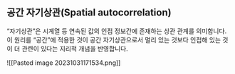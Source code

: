 ## 공간 자기상관(Spatial autocorrelation)

“자기상관”은 시계열 등 연속된 값의 인접 정보간에 존재하는 상관 관계를 의미합니다. 이 원리를 “공간”에 적용한 것이 공간 자기상관으로서 멀리 있는 것보다 인접해 있는 것이 더 관련이 있다는 지리적 개념을 반영합니다.

![[Pasted image 20231031171534.png]]